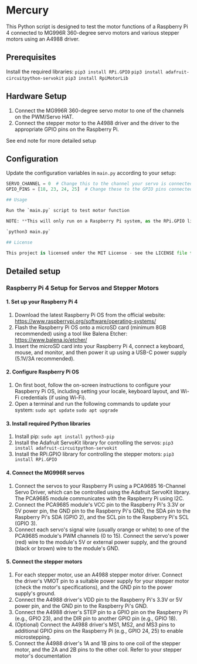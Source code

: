 # Mercury

This Python script is designed to test the motor functions of a Raspberry Pi 4 connected to MG996R 360-degree servo motors and various stepper motors using an A4988 driver.

## Prerequisites

Install the required libraries:
`pip3 install RPi.GPIO`
`pip3 install adafruit-circuitpython-servokit`
`pip3 install RpiMotorLib`

## Hardware Setup

1. Connect the MG996R 360-degree servo motor to one of the channels on the PWM/Servo HAT.
2. Connect the stepper motor to the A4988 driver and the driver to the appropriate GPIO pins on the Raspberry Pi.

See end note for more detailed setup 

## Configuration

Update the configuration variables in `main.py` according to your setup:

```python
SERVO_CHANNEL = 0  # Change this to the channel your servo is connected to
GPIO_PINS = [18, 23, 24, 25]  # Change these to the GPIO pins connected to your stepper motor

## Usage

Run the `main.py` script to test motor function

NOTE: **This will only run on a Raspberry Pi system, as the RPi.GPIO library will not work on anything else as it is specifically designed for Raspberry Pi systems**

`python3 main.py`

## License

This project is licensed under the MIT License - see the LICENSE file for details.
```

## Detailed setup
### Raspberry Pi 4 Setup for Servos and Stepper Motors

#### 1. Set up your Raspberry Pi 4

1. Download the latest Raspberry Pi OS from the official website: https://www.raspberrypi.org/software/operating-systems/
2. Flash the Raspberry Pi OS onto a microSD card (minimum 8GB recommended) using a tool like Balena Etcher: https://www.balena.io/etcher/
3. Insert the microSD card into your Raspberry Pi 4, connect a keyboard, mouse, and monitor, and then power it up using a USB-C power supply (5.1V/3A recommended).

#### 2. Configure Raspberry Pi OS

1. On first boot, follow the on-screen instructions to configure your Raspberry Pi OS, including setting your locale, keyboard layout, and Wi-Fi credentials (if using Wi-Fi).
2. Open a terminal and run the following commands to update your system:
`sudo apt update`
`sudo apt upgrade`

#### 3. Install required Python libraries

1. Install pip:
`sudo apt install python3-pip`
2. Install the Adafruit ServoKit library for controlling the servos:
`pip3 install adafruit-circuitpython-servokit`
3. Install the RPi.GPIO library for controlling the stepper motors:
`pip3 install RPi.GPIO`

#### 4. Connect the MG996R servos

1. Connect the servos to your Raspberry Pi using a PCA9685 16-Channel Servo Driver, which can be controlled using the Adafruit ServoKit library. The PCA9685 module communicates with the Raspberry Pi using I2C.
2. Connect the PCA9685 module's VCC pin to the Raspberry Pi's 3.3V or 5V power pin, the GND pin to the Raspberry Pi's GND, the SDA pin to the Raspberry Pi's SDA (GPIO 2), and the SCL pin to the Raspberry Pi's SCL (GPIO 3).
3. Connect each servo's signal wire (usually orange or white) to one of the PCA9685 module's PWM channels (0 to 15). Connect the servo's power (red) wire to the module's 5V or external power supply, and the ground (black or brown) wire to the module's GND.

#### 5. Connect the stepper motors

1. For each stepper motor, use an A4988 stepper motor driver. Connect the driver's VMOT pin to a suitable power supply for your stepper motor (check the motor's specifications), and the GND pin to the power supply's ground.
2. Connect the A4988 driver's VDD pin to the Raspberry Pi's 3.3V or 5V power pin, and the GND pin to the Raspberry Pi's GND.
3. Connect the A4988 driver's STEP pin to a GPIO pin on the Raspberry Pi (e.g., GPIO 23), and the DIR pin to another GPIO pin (e.g., GPIO 18).
4. (Optional) Connect the A4988 driver's MS1, MS2, and MS3 pins to additional GPIO pins on the Raspberry Pi (e.g., GPIO 24, 25) to enable microstepping.
5. Connect the A4988 driver's 1A and 1B pins to one coil of the stepper motor, and the 2A and 2B pins to the other coil. Refer to your stepper motor's documentation




